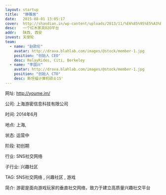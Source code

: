 ```yaml
---
layout: startup
title:  "静雅居"
date:   2015-08-01 13:05:17
cover:	http://shandian.in/wp-content/uploads/2013/11/%E6%85%95%E5%A3%B02-600400-600x400.jpg
desc:	一个红木家具O2O平台
addr:	陕西, 西安
invest:	天使轮
team:	
  - name: "赵欧伦"
    avatar: http://drava.blahlab.com/images/@stock/member-1.jpg
    position: "创始人 CEO"
    desc: RelayRides, Citi, Berkeley
  - name: "李国兴"
    avatar: http://drava.blahlab.com/images/@stock/member-1.jpg
    position: "创始人 CTO"
    desc: 斯坦福计算机硕士15'
---
```


网址: http://youme.im/

公司: 上海游密信息科技有限公司

时间: 2014年6月

地点: 上海,

状态: 运营中

阶段: 初创期

行业: SNS社交网络

子行业: 兴趣社区

TAG: SNS社交网络 , 兴趣社区 , 游戏

简介: 游密是面向游戏玩家的垂直社交网络，致力于建立高质量兴趣社交平台